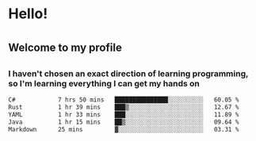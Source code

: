
<h1>Hello!<h1>
<h2>Welcome to my profile<h2>
<h3>I haven't chosen an exact direction of learning programming, so I'm learning everything I can get my hands on</h3>

<!--START_SECTION:waka-->

```txt
C#            7 hrs 50 mins   ███████████████░░░░░░░░░░   60.05 %
Rust          1 hr 39 mins    ███▒░░░░░░░░░░░░░░░░░░░░░   12.67 %
YAML          1 hr 33 mins    ███░░░░░░░░░░░░░░░░░░░░░░   11.89 %
Java          1 hr 15 mins    ██▒░░░░░░░░░░░░░░░░░░░░░░   09.64 %
Markdown      25 mins         ▓░░░░░░░░░░░░░░░░░░░░░░░░   03.31 %
```

<!--END_SECTION:waka-->

